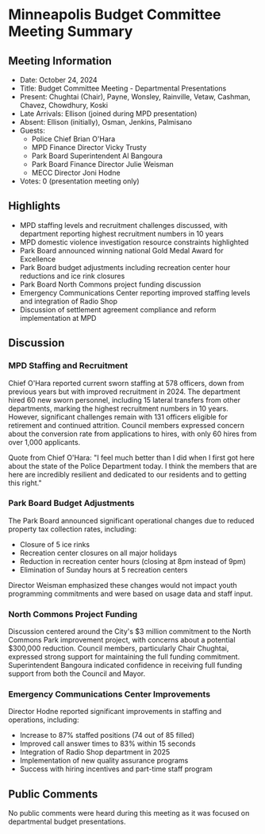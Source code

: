 # Minneapolis Budget Committee Meeting Summary

## Meeting Information
- Date: October 24, 2024
- Title: Budget Committee Meeting - Departmental Presentations
- Present: Chughtai (Chair), Payne, Wonsley, Rainville, Vetaw, Cashman, Chavez, Chowdhury, Koski
- Late Arrivals: Ellison (joined during MPD presentation)
- Absent: Ellison (initially), Osman, Jenkins, Palmisano
- Guests: 
  - Police Chief Brian O'Hara
  - MPD Finance Director Vicky Trusty
  - Park Board Superintendent Al Bangoura
  - Park Board Finance Director Julie Weisman
  - MECC Director Joni Hodne
- Votes: 0 (presentation meeting only)

## Highlights
- MPD staffing levels and recruitment challenges discussed, with department reporting highest recruitment numbers in 10 years
- MPD domestic violence investigation resource constraints highlighted
- Park Board announced winning national Gold Medal Award for Excellence
- Park Board budget adjustments including recreation center hour reductions and ice rink closures
- Park Board North Commons project funding discussion
- Emergency Communications Center reporting improved staffing levels and integration of Radio Shop
- Discussion of settlement agreement compliance and reform implementation at MPD

## Discussion

### MPD Staffing and Recruitment
Chief O'Hara reported current sworn staffing at 578 officers, down from previous years but with improved recruitment in 2024. The department hired 60 new sworn personnel, including 15 lateral transfers from other departments, marking the highest recruitment numbers in 10 years. However, significant challenges remain with 131 officers eligible for retirement and continued attrition. Council members expressed concern about the conversion rate from applications to hires, with only 60 hires from over 1,000 applicants.

Quote from Chief O'Hara: "I feel much better than I did when I first got here about the state of the Police Department today. I think the members that are here are incredibly resilient and dedicated to our residents and to getting this right."

### Park Board Budget Adjustments 
The Park Board announced significant operational changes due to reduced property tax collection rates, including:
- Closure of 5 ice rinks
- Recreation center closures on all major holidays
- Reduction in recreation center hours (closing at 8pm instead of 9pm)
- Elimination of Sunday hours at 5 recreation centers

Director Weisman emphasized these changes would not impact youth programming commitments and were based on usage data and staff input.

### North Commons Project Funding
Discussion centered around the City's $3 million commitment to the North Commons Park improvement project, with concerns about a potential $300,000 reduction. Council members, particularly Chair Chughtai, expressed strong support for maintaining the full funding commitment. Superintendent Bangoura indicated confidence in receiving full funding support from both the Council and Mayor.

### Emergency Communications Center Improvements
Director Hodne reported significant improvements in staffing and operations, including:
- Increase to 87% staffed positions (74 out of 85 filled)
- Improved call answer times to 83% within 15 seconds
- Integration of Radio Shop department in 2025
- Implementation of new quality assurance programs
- Success with hiring incentives and part-time staff program

## Public Comments
No public comments were heard during this meeting as it was focused on departmental budget presentations.
